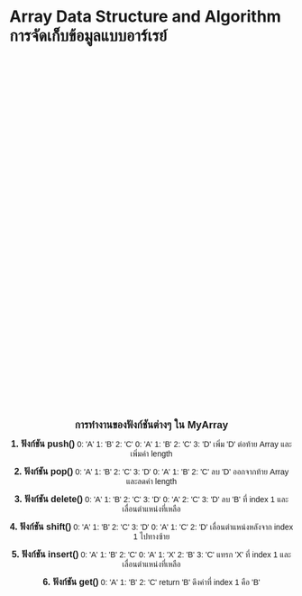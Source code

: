 # Array Data Structure and Algorithm การจัดเก็บข้อมูลแบบอาร์เรย์
<div align="center">
  <svg xmlns="http://www.w3.org/2000/svg" viewBox="0 0 800 1000">
  <style>
    text { font-family: Arial, sans-serif; font-size: 14px; }
    .title { font-size: 18px; font-weight: bold; }
    .function-title { font-size: 16px; font-weight: bold; }
  </style>
  
  <!-- Title -->
  <text x="400" y="30" text-anchor="middle" class="title">การทำงานของฟังก์ชันต่างๆ ใน MyArray</text>

  <!-- Push Function -->
  <text x="50" y="70" class="function-title">1. ฟังก์ชัน push()</text>
  <rect x="50" y="80" width="300" height="60" fill="none" stroke="black"/>
  <text x="60" y="100">0: 'A'</text>
  <text x="60" y="120">1: 'B'</text>
  <text x="150" y="100">2: 'C'</text>
  <path d="M360 110 L380 110" stroke="black" stroke-width="2" fill="none" marker-end="url(#arrowhead)"/>
  <rect x="390" y="80" width="360" height="60" fill="none" stroke="black"/>
  <text x="400" y="100">0: 'A'</text>
  <text x="400" y="120">1: 'B'</text>
  <text x="490" y="100">2: 'C'</text>
  <text x="490" y="120">3: 'D'</text>
  <text x="50" y="160">เพิ่ม 'D' ต่อท้าย Array และเพิ่มค่า length</text>

  <!-- Pop Function -->
  <text x="50" y="200" class="function-title">2. ฟังก์ชัน pop()</text>
  <rect x="50" y="210" width="300" height="60" fill="none" stroke="black"/>
  <text x="60" y="230">0: 'A'</text>
  <text x="60" y="250">1: 'B'</text>
  <text x="150" y="230">2: 'C'</text>
  <text x="150" y="250">3: 'D'</text>
  <path d="M360 240 L380 240" stroke="black" stroke-width="2" fill="none" marker-end="url(#arrowhead)"/>
  <rect x="390" y="210" width="300" height="60" fill="none" stroke="black"/>
  <text x="400" y="230">0: 'A'</text>
  <text x="400" y="250">1: 'B'</text>
  <text x="490" y="230">2: 'C'</text>
  <text x="50" y="290">ลบ 'D' ออกจากท้าย Array และลดค่า length</text>

  <!-- Delete Function -->
  <text x="50" y="330" class="function-title">3. ฟังก์ชัน delete()</text>
  <rect x="50" y="340" width="300" height="60" fill="none" stroke="black"/>
  <text x="60" y="360">0: 'A'</text>
  <text x="60" y="380">1: 'B'</text>
  <text x="150" y="360">2: 'C'</text>
  <text x="150" y="380">3: 'D'</text>
  <path d="M360 370 L380 370" stroke="black" stroke-width="2" fill="none" marker-end="url(#arrowhead)"/>
  <rect x="390" y="340" width="300" height="60" fill="none" stroke="black"/>
  <text x="400" y="360">0: 'A'</text>
  <text x="400" y="380">2: 'C'</text>
  <text x="490" y="360">3: 'D'</text>
  <text x="50" y="420">ลบ 'B' ที่ index 1 และเลื่อนตำแหน่งที่เหลือ</text>

  <!-- Shift Function -->
  <text x="50" y="460" class="function-title">4. ฟังก์ชัน shift()</text>
  <rect x="50" y="470" width="300" height="60" fill="none" stroke="black"/>
  <text x="60" y="490">0: 'A'</text>
  <text x="60" y="510">1: 'B'</text>
  <text x="150" y="490">2: 'C'</text>
  <text x="150" y="510">3: 'D'</text>
  <path d="M360 500 L380 500" stroke="black" stroke-width="2" fill="none" marker-end="url(#arrowhead)"/>
  <rect x="390" y="470" width="300" height="60" fill="none" stroke="black"/>
  <text x="400" y="490">0: 'A'</text>
  <text x="400" y="510">1: 'C'</text>
  <text x="490" y="490">2: 'D'</text>
  <text x="50" y="550">เลื่อนตำแหน่งหลังจาก index 1 ไปทางซ้าย</text>

  <!-- Insert Function -->
  <text x="50" y="590" class="function-title">5. ฟังก์ชัน insert()</text>
  <rect x="50" y="600" width="300" height="60" fill="none" stroke="black"/>
  <text x="60" y="620">0: 'A'</text>
  <text x="60" y="640">1: 'B'</text>
  <text x="150" y="620">2: 'C'</text>
  <path d="M360 630 L380 630" stroke="black" stroke-width="2" fill="none" marker-end="url(#arrowhead)"/>
  <rect x="390" y="600" width="300" height="60" fill="none" stroke="black"/>
  <text x="400" y="620">0: 'A'</text>
  <text x="400" y="640">1: 'X'</text>
  <text x="490" y="620">2: 'B'</text>
  <text x="490" y="640">3: 'C'</text>
  <text x="50" y="680">แทรก 'X' ที่ index 1 และเลื่อนตำแหน่งที่เหลือ</text>

  <!-- Get Function -->
  <text x="50" y="720" class="function-title">6. ฟังก์ชัน get()</text>
  <rect x="50" y="730" width="300" height="60" fill="none" stroke="black"/>
  <text x="60" y="750">0: 'A'</text>
  <text x="60" y="770">1: 'B'</text>
  <text x="150" y="750">2: 'C'</text>
  <path d="M360 760 L380 760" stroke="black" stroke-width="2" fill="none" marker-end="url(#arrowhead)"/>
  <text x="400" y="765">return 'B'</text>
  <text x="50" y="810">ดึงค่าที่ index 1 คือ 'B'</text>

  <!-- Arrowhead marker -->
  <defs>
    <marker id="arrowhead" markerWidth="10" markerHeight="7" refX="0" refY="3.5" orient="auto">
      <polygon points="0 0, 10 3.5, 0 7" />
    </marker>
  </defs>
</svg>
</div>
